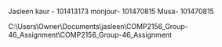 Jasleen kaur - 101413173
monjour- 101470815
Musa- 101470815

C:\Users\Owner\Documents\jasleen\COMP2156_Group-46_Assignment\COMP2156_Group-46_Assignment